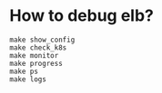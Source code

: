 # How to debug elb?

    make show_config
    make check_k8s
    make monitor
    make progress
    make ps
    make logs


